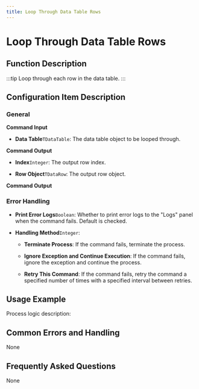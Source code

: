 ```yaml
---
title: Loop Through Data Table Rows
---
```


# Loop Through Data Table Rows

## Function Description

:::tip 
Loop through each row in the data table.
:::

## Configuration Item Description

### General

**Command Input**

- **Data Table**`TDataTable`: The data table object to be looped through.


**Command Output**

- **Index**`Integer`: The output row index.

- **Row Object**`TDataRow`: The output row object.


**Command Output**

### Error Handling

- **Print Error Logs**`Boolean`: Whether to print error logs to the "Logs" panel when the command fails. Default is checked. 

- **Handling Method**`Integer`:

    - **Terminate Process**: If the command fails, terminate the process.

    - **Ignore Exception and Continue Execution**: If the command fails, ignore the exception and continue the process.

    - **Retry This Command**: If the command fails, retry the command a specified number of times with a specified interval between retries.

## Usage Example

Process logic description:

## Common Errors and Handling

None

## Frequently Asked Questions

None

